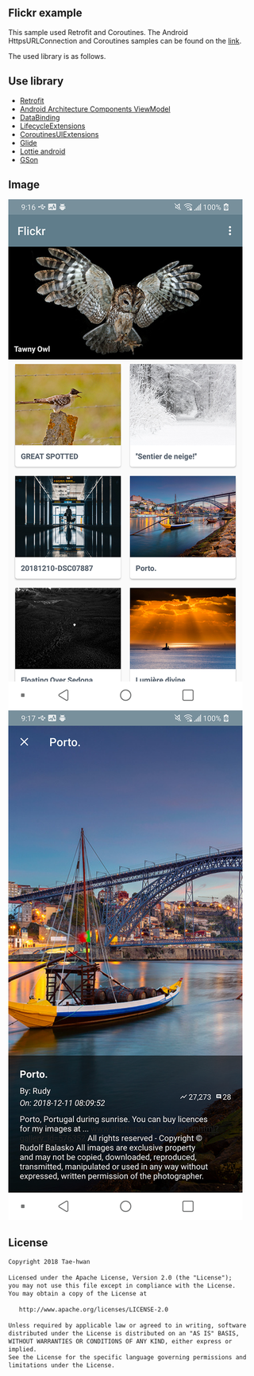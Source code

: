 ## Flickr example

This sample used Retrofit and Coroutines.
The Android HttpsURLConnection and Coroutines samples can be found on the [link](https://github.com/taehwandev/FlickrExample/tree/back_https_request_custom).

The used library is as follows.

## Use library

- [Retrofit](https://square.github.io/retrofit/)
- [Android Architecture Components ViewModel](https://developer.android.com/topic/libraries/architecture/adding-components)
- [DataBinding](https://developer.android.com/topic/libraries/data-binding/)
- [LifecycleExtensions](https://thdev.tech/LifecycleExtensions/)
- [CoroutinesUIExtensions](https://thdev.tech/CoroutinesUIExtensions/)
- [Glide](https://github.com/bumptech/glide)
- [Lottie android](https://github.com/airbnb/lottie-android)
- [GSon](https://github.com/google/gson)

## Image

![main](photo/device-2018-12-12-211627.png)
![detail](photo/device-2018-12-12-211643.png)

## License

```
Copyright 2018 Tae-hwan

Licensed under the Apache License, Version 2.0 (the "License");
you may not use this file except in compliance with the License.
You may obtain a copy of the License at

   http://www.apache.org/licenses/LICENSE-2.0

Unless required by applicable law or agreed to in writing, software
distributed under the License is distributed on an "AS IS" BASIS,
WITHOUT WARRANTIES OR CONDITIONS OF ANY KIND, either express or implied.
See the License for the specific language governing permissions and
limitations under the License.
```
